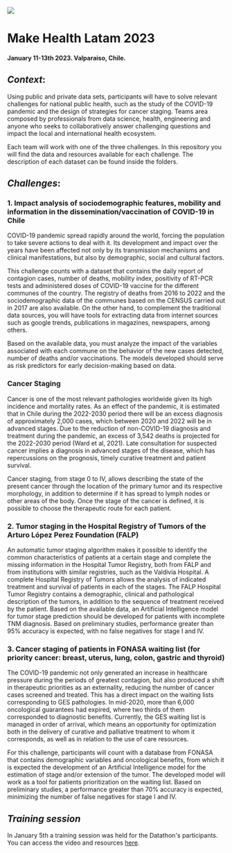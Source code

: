 ![](https://github.com/covasquezv/MakeHealthChile2023/blob/main/src/header-form-datathon.png)

# Make Health Latam 2023
#### January 11-13th 2023. Valparaiso, Chile.

## *Context*:
Using public and private data sets, participants will have to solve relevant challenges for national public health, such as the study of the COVID-19 pandemic and the design of strategies for cancer staging. Teams area composed by professionals from data science, health, engineering and anyone who seeks to collaboratively answer challenging questions and impact the local and international health ecosystem.

Each team will work with one of the three challenges. In this repository you will find the data and resources available for each challenge. The description of each dataset can be found inside the folders.

## *Challenges*:

### **1. Impact analysis of sociodemographic features, mobility and information in the dissemination/vaccination of COVID-19 in Chile**

COVID-19 pandemic spread rapidly around the world, forcing the population to take severe actions to deal with it. Its development and impact over the years have been affected not only by its transmission mechanisms and clinical manifestations, but also by demographic, social and cultural factors.

This challenge counts with a dataset that contains the daily report of contagion cases, number of deaths, mobility index, positivity of RT-PCR tests and administered doses of COVID-19 vaccine for the different communes of the country. The registry of deaths from 2016 to 2022 and the sociodemographic data of the communes based on the CENSUS carried out in 2017 are also  available. On the other hand, to complement the traditional data sources, you will have tools for extracting data from internet sources such as google trends, publications in magazines, newspapers, among others.

Based on the available data, you must analyze the impact of the variables associated with each commune on the behavior of the new cases detected, number of deaths and/or vaccinations. The models developed should serve as risk predictors for early decision-making based on data.

### Cancer Staging

Cancer is one of the most relevant pathologies worldwide given its high incidence and mortality rates. As an effect of the pandemic, it is estimated that in Chile during the 2022-2030 period there will be an excess diagnosis of approximately 2,000 cases, which between 2020 and 2022 will be in advanced stages. Due to the reduction of non-COVID-19 diagnosis and treatment during the pandemic,  an excess of 3,542 deaths is projected for the 2022-2030 period (Ward et al, 2021). Late consultation for suspected cancer implies a diagnosis in advanced stages of the disease, which has repercussions on the prognosis, timely curative treatment and patient survival.

Cancer staging, from stage 0 to IV, allows describing the state of the present cancer through the location of the primary tumor and its respective morphology, in addition to determine if it has spread to lymph nodes or other areas of the body. Once the stage of the cancer is defined, it is possible to choose the therapeutic route for each patient.

### 2. **Tumor staging in the Hospital Registry of Tumors of the Arturo López Perez Foundation (FALP)**

An automatic tumor staging algorithm makes it possible to identify the common characteristics of patients at a certain stage and complete the missing information in the Hospital Tumor Registry, both from FALP and from institutions with similar registries, such as the Valdivia Hospital. A complete Hospital Registry of Tumors allows the analysis of indicated treatment and survival of patients in each of the stages.
The FALP Hospital Tumor Registry contains a demographic, clinical and pathological description of the tumors, in addition to the sequence of treatment received by the patient. Based on the available data, an Artificial Intelligence model for tumor stage prediction should be developed for patients with incomplete TNM diagnosis. Based on preliminary studies, performance greater than 95% accuracy is expected, with no false negatives for stage I and IV.

### **3. Cancer staging of patients in FONASA waiting list (for priority cancer: breast, uterus, lung, colon, gastric and thyroid)**

The COVID-19 pandemic not only generated an increase in healthcare pressure during the periods of greatest contagion, but also produced a shift in therapeutic priorities as an externality, reducing the number of cancer cases screened and treated. This has a direct impact on the waiting lists corresponding to GES pathologies. In mid-2020, more than 6,000 oncological guarantees had expired, where two thirds of them corresponded to diagnostic benefits. Currently, the GES waiting list is managed in order of arrival, which means an opportunity for optimization both in the delivery of curative and palliative treatment to whom it corresponds, as well as in relation to the use of care resources.

For this challenge, participants will count with a database from FONASA that contains demographic variables and oncological benefits, from which it is expected the development of an Artificial Intelligence model for the estimation of stage and/or extension of the tumor. The developed model will work as a tool for patients prioritization on the waiting list. Based on preliminary studies, a performance greater than 70% accuracy is expected, minimizing the number of false negatives for stage I and IV.

## *Training session*

In January 5th a training session was held for the Datathon's participants. You can access the video and resources [here](https://drive.google.com/drive/folders/1eybuc94OgLR4jyRMSdln7fuLiaCMCI5o?usp=sharing).
